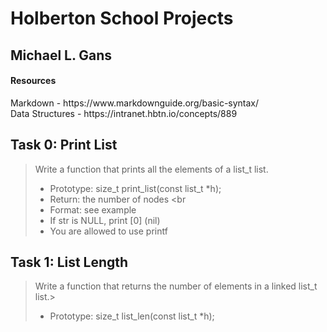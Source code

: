 # Holberton School Projects

## Michael L. Gans

#### Resources
<p> Markdown - https://www.markdownguide.org/basic-syntax/ <br>
Data Structures - https://intranet.hbtn.io/concepts/889 <br></p>

## Task 0: Print List
>Write a function that prints all the elements of a list_t list.
>
>- Prototype: size_t print_list(const list_t *h); <br>
>- Return: the number of nodes <br
>- Format: see example <br>
>- If str is NULL, print [0] (nil) <br>
>- You are allowed to use printf <br>

## Task 1: List Length
>Write a function that returns the number of elements in a linked list_t list.>
>- Prototype: size_t list_len(const list_t *h);<br>


